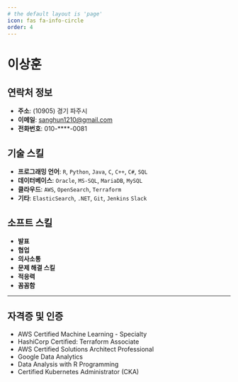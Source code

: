 ```yaml
---
# the default layout is 'page'
icon: fas fa-info-circle
order: 4
---
```


# **이상훈**

## **연락처 정보**
- **주소**: (10905) 경기 파주시 
- **이메일**: [sanghun1210@gmail.com](mailto:sanghun1210@gmail.com)
- **전화번호**: 010-****-0081

## **기술 스킬**
- **프로그래밍 언어**: `R`, `Python`, `Java`, `C`, `C++`, `C#`, `SQL`
- **데이터베이스**: `Oracle`, `MS-SQL`, `MariaDB`, `MySQL`
- **클라우드**: `AWS`, `OpenSearch`, `Terraform`
- **기타**: `ElasticSearch`, `.NET`, `Git`, `Jenkins` `Slack`

## **소프트 스킬**
- **발표** 
- **협업** 
- **의사소통** 
- **문제 해결 스킬** 
- **적응력** 
- **꼼꼼함** 

---

## **자격증 및 인증**
- AWS Certified Machine Learning - Specialty 
- HashiCorp Certified: Terraform Associate 
- AWS Certified Solutions Architect Professional 
- Google Data Analytics 
- Data Analysis with R Programming 
- Certified Kubernetes Administrator (CKA)



